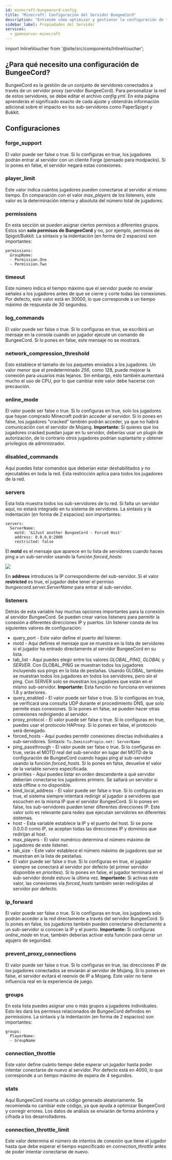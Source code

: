 ```yaml
---
id: minecraft-bungeecord-config
title: "Minecraft: Configuración del Servidor BungeeCord"
description: "Entiende cómo optimizar y gestionar la configuración de tu red de servidores BungeeCord para mejorar el rendimiento y la experiencia de los jugadores → Aprende más ahora"
sidebar_label: Propiedades del Servidor
services:
  - gameserver-minecraft
---
```


import InlineVoucher from '@site/src/components/InlineVoucher';

## ¿Para qué necesito una configuración de BungeeCord?

BungeeCord es la gestión de un conjunto de servidores conectados a través de un servidor proxy (servidor BungeeCord). Para personalizar la red de estos servidores, se debe editar el archivo *config.yml*. En esta página aprenderás el significado exacto de cada ajuste y obtendrás información adicional sobre el impacto en los sub-servidores como PaperSpigot y Bukkit.

<InlineVoucher />

## Configuraciones

### forge_support

El valor puede ser false o true. Si lo configuras en true, los jugadores podrán entrar al servidor con un cliente Forge (pensado para modpacks). Si lo pones en false, el servidor negará estas conexiones.

### player_limit

Este valor indica cuántos jugadores pueden conectarse al servidor al mismo tiempo. En comparación con el valor *max_players* de los listeners, este valor es la determinación interna y absoluta del número total de jugadores.

### permissions

En esta sección se pueden asignar ciertos permisos a diferentes grupos. Estos son **solo permisos de BungeeCord** y no, por ejemplo, permisos de Spigot/Bukkit.
La sintaxis y la indentación (en forma de 2 espacios) son importantes:
```
permissions:
  GroupName:
  - Permission.One
  - Permission.Two
```

### timeout

Este número indica el tiempo máximo que el servidor puede no enviar señales a los jugadores antes de que se cierre y corte todas las conexiones. Por defecto, este valor está en 30000, lo que corresponde a un tiempo máximo de respuesta de 30 segundos.

### log_commands

El valor puede ser false o true. Si lo configuras en true, se escribirá un mensaje en la consola cuando un jugador ejecute un comando de BungeeCord. Si lo pones en false, este mensaje no se mostrará.

### network_compression_threshold

Esto establece el tamaño de los paquetes enviados a los jugadores. Un valor menor que el predeterminado *256*, como 128, puede mejorar la conexión para usuarios más lejanos. Sin embargo, esto también aumentará mucho el uso de CPU, por lo que cambiar este valor debe hacerse con precaución.

### online_mode

El valor puede ser false o true. Si lo configuras en true, solo los jugadores que hayan comprado Minecraft podrán acceder al servidor. Si lo pones en false, los jugadores "cracked" también podrán acceder, ya que no habrá comunicación con el servidor de Mojang.
**Importante:** Si quieres que los jugadores cracked puedan jugar en tu servidor, deberías usar un plugin de autorización, de lo contrario otros jugadores podrían suplantarte y obtener privilegios de administrador.

### disabled_commands

Aquí puedes listar comandos que deberían estar deshabilitados y no ejecutables en toda la red. Esta restricción aplica para todos los jugadores de la red.

### servers

Esta lista muestra todos los sub-servidores de tu red. Si falta un servidor aquí, no estará integrado en tu sistema de servidores.
La sintaxis y la indentación (en forma de 2 espacios) son importantes:
```
servers:
  ServerName:
    motd: '&1Just another BungeeCord - Forced Host'
    address: 0.0.0.0:2000
    restricted: false
```
El **motd** es el mensaje que aparece en tu lista de servidores cuando haces ping a un sub-servidor usando la función *forced_hosts*:

![](https://screensaver01.zap-hosting.com/index.php/s/E93qgyfkjfW7Mzf/preview)

En **address** introduces la IP correspondiente del sub-servidor. Si el valor **restricted** es true, el jugador debe tener el permiso *bungeecord.server.ServerName* para entrar al sub-servidor.

### listeners

Detrás de esta variable hay muchas opciones importantes para la conexión al servidor BungeeCord. Se pueden crear varios listeners para permitir la conexión a diferentes direcciones IP y puertos. Un listener consta de los siguientes valores de configuración:
* query_port - Este valor define el puerto del listener.
* motd - Aquí defines el mensaje que se muestra en la lista de servidores si el jugador ha entrado directamente al servidor BungeeCord en su lista.
* tab_list - Aquí puedes elegir entre los valores *GLOBAL_PING*, *GLOBAL* y *SERVER*. Con GLOBAL_PING se muestran todos los jugadores incluyendo sus pings en la lista de pestañas. Usando GLOBAL, también se muestran todos los jugadores en todos los servidores, pero sin el ping. Con SERVER solo se muestran los jugadores que están en el mismo sub-servidor. **Importante:** Esta función no funciona en versiones 1.8 y anteriores.
* query_enabled - El valor puede ser false o true. Si lo configuras en true, se verificará una consulta UDP durante el procedimiento DNS, que solo permite esas conexiones. Si lo pones en false, se pueden hacer otras conexiones redirigiendo al servidor.
* proxy_protocol - El valor puede ser false o true. Si lo configuras en true, puedes usar el protocolo HAProxy. Si lo pones en false, el protocolo será denegado.
* forced_hosts - Aquí puedes permitir conexiones directas individuales a sub-servidores. Sintaxis: `Tu.DominioPropio.net: ServerName`
* ping_passthrough - El valor puede ser false o true. Si lo configuras en true, verás el MOTD real del sub-servidor en lugar del MOTD de la configuración de BungeeCord cuando hagas ping al sub-servidor usando la función *forced_hosts*. Si lo pones en false, devuelve el valor de la variable *servers* especificada.
* priorities - Aquí puedes listar en orden descendente a qué servidor deberían conectarse los jugadores primero. Se saltará un servidor si está offline o no disponible.
* bind_local_address - El valor puede ser false o true. Si lo configuras en true, el sistema siempre intentará redirigir al jugador a servidores que escuchen en la misma IP que el servidor BungeeCord. Si lo pones en false, los sub-servidores pueden tener diferentes direcciones IP. Este valor solo es relevante para redes que ejecutan servidores en diferentes sistemas.
* host - Esta variable establece la IP y el puerto del host. Si se pone 0.0.0.0 como IP, se aceptan todas las direcciones IP y dominios que redirijan al host.
* max_players - El valor numérico determina el número máximo de jugadores de este listener.
* tab_size - Este valor establece el número máximo de jugadores que se muestran en la lista de pestañas.
* El valor puede ser false o true. Si lo configuras en true, el jugador siempre se conectará al servidor por defecto (el primer servidor disponible en *priorities*). Si lo pones en false, el jugador terminará en el sub-servidor donde estuvo la última vez. **Importante:** Si activas este valor, las conexiones vía *forced_hosts* también serán redirigidas al servidor por defecto.

### ip_forward

El valor puede ser false o true. Si lo configuras en true, los jugadores solo podrán acceder a la red directamente a través del servidor BungeeCord. Si lo pones en false, los jugadores también pueden conectarse directamente a un sub-servidor si conocen la IP y el puerto.
**Importante:** Si configuras *online_mode* en true, también deberías activar esta función para cerrar un agujero de seguridad.

### prevent_proxy_connections

El valor puede ser false o true. Si lo configuras en true, las direcciones IP de los jugadores conectados se enviarán al servidor de Mojang. Si lo pones en false, el servidor evitará el reenvío de IP a Mojang.
Este valor no tiene influencia real en la experiencia de juego.

### groups

En esta lista puedes asignar uno o más grupos a jugadores individuales. Esto les dará los permisos relacionados de BungeeCord definidos en *permissions*.
La sintaxis y la indentación (en forma de 2 espacios) son importantes:
```
groups:
  PlayerName:
  - GroupName
```

### connection_throttle

Este valor define cuánto tiempo debe esperar un jugador hasta poder intentar conectarse de nuevo al servidor. Por defecto está en 4000, lo que corresponde a un tiempo máximo de espera de 4 segundos.

### stats

Aquí BungeeCord inserta un código generado aleatoriamente. Se recomienda no cambiar este código, ya que ayuda a optimizar BungeeCord y corregir errores. Los datos de análisis se enviarán de forma anónima y cifrada a los desarrolladores.

### connection_throttle_limit

Este valor determina el número de intentos de conexión que tiene el jugador hasta que debe esperar el tiempo especificado en *connection_throttle* antes de poder intentar conectarse de nuevo.

<InlineVoucher />